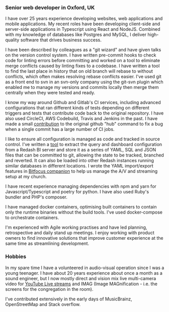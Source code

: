 ### Senior web developer in Oxford, UK

<!--
**rjmunro/rjmunro** is a ✨ _special_ ✨ repository because its `README.md` (this file) appears on your GitHub profile.

Here are some ideas to get you started:

- 🔭 I’m currently working on ...
- 🌱 I’m currently learning ...
- 👯 I’m looking to collaborate on ...
- 🤔 I’m looking for help with ...
- 💬 Ask me about ...
- 📫 How to reach me: ...
- 😄 Pronouns: ...
- ⚡ Fun fact: ...
-->

I have over 25 years experience developing websites, web applications and mobile applications. My
recent roles have been developing client-side and server-side applications in Typescript using React
and NodeJS. Combined with my knowledge of databases like Postgres and MySQL, I deliver high-quality
software that drives business success.

I have been described by colleagues as a "git wizard" and have given talks on the version control
system. I have written pre-commit hooks to check code for linting errors before committing and worked
on a tool to eliminate merge conflicts caused by linting fixes to a codebase. I have written a tool
to find the last place in history that on old branch will rebase to without conflicts, which often
makes resolving rebase conflicts easier. I've used git as a front end to svn in an svn-only company
using the git-svn plugin which enabled me to manage my versions and commits locally then merge them
centrally when they were tested and ready.

I know my way around Github and Gitlab's CI services, including advanced configurations that ran
different kinds of tests depending on different triggers and tests that contribute code back to the
original repository. I have also used CircleCI, AWS Codebuild, Travis and Jenkins in the past. I have
made a small [contribution](https://github.com/mislav/hub/pull/2704) to the original github "hub"
command to fix a bug when a single commit has a large number of CI jobs.

I like to ensure all configuration is managed as code and tracked in source control. I've written a
[tool](https://github.com/rjmunro/redash-loader) to extract the query and dashboard configuration
from a Redash BI server and store it as a series of YAML, SQL and JSON files that can be committed to
git, allowing the state to be tracked, branched and reverted. It can also be loaded into other
Redash instances running similar databases in different locations. I wrote the YAML import/export
features in [Bitfocus companion](https://github.com/bitfocus/companion) to help us manage the A/V
and streaming setup at my church.

I have recent experience managing dependencies with npm and yarn for Javascript/Typescript and
poetry for python. I have also used Ruby's bundler and PHP's composer.

I have managed docker containers, optimising built containers to contain only the runtime binaries
without the build tools. I've used docker-compose to orchestrate containers.

I'm experienced with Agile working practises and have led planning, retrospective and daily stand up
meetings. I enjoy working with product owners to find innovative solutions that improve customer
experience at the same time as streamlining development.

### Hobbies

In my spare time I have a volunteered in audio-visual operation since I was a young teenager. I have
about 20 years experience about once a month as a sound engineer, but I now mostly direct and vision
mix live multi-camera video for
[YouTube Live streams](https://www.youtube.com/playlist?list=PLKlHRaG4bStPTVxcHOPBFfEOPlX9hHDWl)
and IMAG (Image MAGnification - i.e. the screens for the congregation in the room).

I've contributed extensively in the early days of MusicBrainz, OpenStreetMap and Stack overflow.
